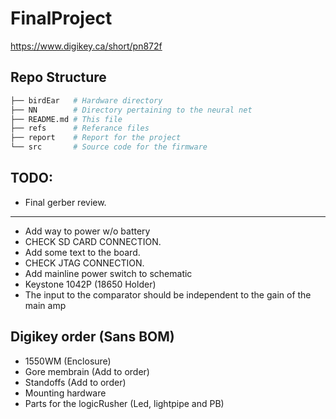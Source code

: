 # FinalProject
https://www.digikey.ca/short/pn872f

## Repo Structure
```bash
├── birdEar   # Hardware directory
├── NN        # Directory pertaining to the neural net
├── README.md # This file
├── refs      # Referance files
├── report    # Report for the project
└── src       # Source code for the firmware
```

## TODO: 
  - Final gerber review.
  ------------------------------------------------------------------------------- 
  - Add way to power w/o battery 
  - CHECK SD CARD CONNECTION.
  - Add some text to the board.
  - CHECK JTAG CONNECTION.
  - Add mainline power switch to schematic
  - Keystone 1042P (18650 Holder)
  - The input to the comparator should be independent to the gain of the main amp 

## Digikey order (Sans BOM) 
  - 1550WM (Enclosure)
  - Gore membrain (Add to order)
  - Standoffs (Add to order)
  - Mounting hardware
  - Parts for the logicRusher (Led, lightpipe and PB)

